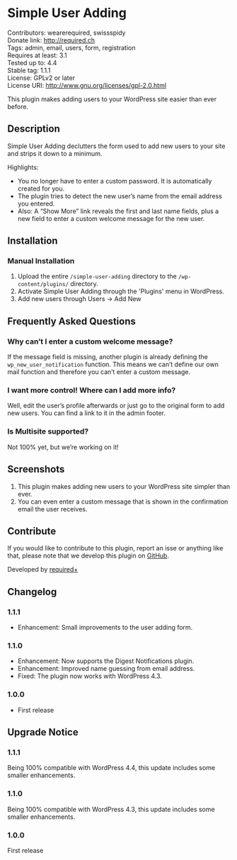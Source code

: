 # Simple User Adding #
Contributors:      wearerequired, swissspidy  
Donate link:       http://required.ch  
Tags:              admin, email, users, form, registration  
Requires at least: 3.1  
Tested up to:      4.4  
Stable tag:        1.1.1  
License:           GPLv2 or later  
License URI:       http://www.gnu.org/licenses/gpl-2.0.html  

This plugin makes adding users to your WordPress site easier than ever before.

## Description ##

Simple User Adding declutters the form used to add new users to your site and strips it down to a minimum.

Highlights:

* You no longer have to enter a custom password. It is automatically created for you.
* The plugin tries to detect the new user’s name from the email address you entered.
* Also: A “Show More” link reveals the first and last name fields, plus a new field to enter a custom welcome message for the new user.

## Installation ##

### Manual Installation ###

1. Upload the entire `/simple-user-adding` directory to the `/wp-content/plugins/` directory.
2. Activate Simple User Adding through the 'Plugins' menu in WordPress.
3. Add new users through Users -> Add New

## Frequently Asked Questions ##

### Why can’t I enter a custom welcome message? ###

If the message field is missing, another plugin is already defining the `wp_new_user_notification` function. This means we can’t define our own mail function and therefore you can’t enter a custom message.

### I want more control! Where can I add more info? ###

Well, edit the user’s profile afterwards or just go to the original form to add new users. You can find a link to it in the admin footer.

### Is Multisite supported? ###

Not 100% yet, but we’re working on it!

## Screenshots ##

1. This plugin makes adding new users to your WordPress site simpler than ever.
2. You can even enter a custom message that is shown in the confirmation email the user receives.

## Contribute ##

If you would like to contribute to this plugin, report an isse or anything like that, please note that we develop this plugin on [GitHub](https://github.com/wearerequired/simple-user-adding).

Developed by [required+](http://required.ch/ "Team of experienced web professionals from Switzerland & Germany")

## Changelog ##

### 1.1.1 ###
* Enhancement: Small improvements to the user adding form.

### 1.1.0 ###
* Enhancement: Now supports the Digest Notifications plugin.
* Enhancement: Improved name guessing from email address.
* Fixed: The plugin now works with WordPress 4.3.

### 1.0.0 ###
* First release

## Upgrade Notice ##

### 1.1.1 ###
Being 100% compatible with WordPress 4.4, this update includes some smaller enhancements.

### 1.1.0 ###
Being 100% compatible with WordPress 4.3, this update includes some smaller enhancements.

### 1.0.0 ###
First release
